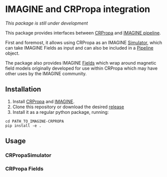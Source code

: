 # IMAGINE and CRPropa integration

*This package is still under development*

This package provides interfaces between [CRPropa](https://crpropa.desy.de/)
and [IMAGINE pipeline](https://github.com/IMAGINE-Consortium/imagine/).

First and foremost, it allows using CRPropa as an IMAGINE [Simulator](https://imagine-code.readthedocs.io/en/latest/components.html#simulators), which can take
IMAGINE Fields as input and can also be included in a [Pipeline](https://imagine-code.readthedocs.io/en/latest/components.html#pipeline) object. 

The package also provides IMAGINE [Fields](https://imagine-code.readthedocs.io/en/latest/components.html#fields)
which wrap around magnetic field models originally developed for use within CRPropa
which may have other uses by the IMAGINE community.

## Installation

1. Install [CRPropa](https://crpropa.github.io/CRPropa3/pages/Installation.html)
and [IMAGINE](https://imagine-code.readthedocs.io/en/latest/installation.html).
2. Clone this repository or download the desired [release](https://github.com/IMAGINE-Consortium/imagine-crpropa/releases)
3. Install it as a regular python package, running:

```console
cd PATH_TO_IMAGINE-CRPROPA
pip install -e .
```
## Usage

### CRPropaSimulator


### CRPropa Fields
